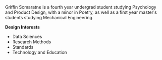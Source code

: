Griffin Somaratne is a fourth year undergrad student studying Psychology and Product Design, with a minor in Poetry, as well as a first year master's students studying Mechanical Engineering.



**Design Interests**

- Data Sciences
- Research Methods
- Standards
- Technology and Education
